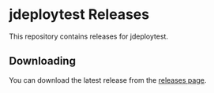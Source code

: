# jdeploytest Releases

This repository contains releases for jdeploytest.

## Downloading

You can download the latest release from the [releases page](releases).
